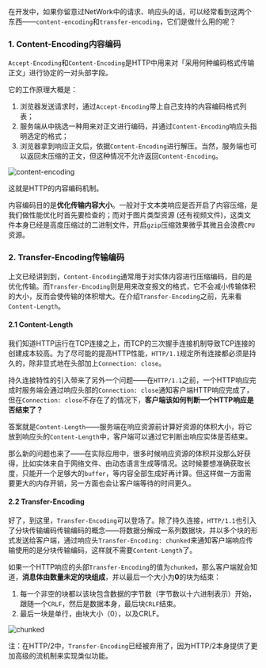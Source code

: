在开发中，如果你留意过NetWork中的请求、响应头的话，可以经常看到这两个东西——`content-encoding`和`transfer-encoding`，它们是做什么用的呢？

### 1. Content-Encoding内容编码
`Accept-Encoding`和`Content-Encoding`是HTTP中用来对「采用何种编码格式传输正文」进行协定的一对头部字段。

它的工作原理大概是：
1. 浏览器发送请求时，通过`Accept-Encoding`带上自己支持的内容编码格式列表；
2. 服务端从中挑选一种用来对正文进行编码，并通过`Content-Encoding`响应头指明选定的格式；
3. 浏览器拿到响应正文后，依据`Content-Encoding`进行解压。当然，服务端也可以返回未压缩的正文，但这种情况不允许返回`Content-Encoding`。

![content-encoding](https://pic.downk.cc/item/5f1037ea14195aa594a9017a.jpg)

这就是HTTP的内容编码机制。

内容编码目的是**优化传输内容大小**。一般对于文本类响应是否开启了内容压缩，是我们做性能优化时首先要检查的；而对于图片类型资源 (还有视频文件)，这类文件本身已经是高度压缩过的二进制文件，开启`gzip`压缩效果微乎其微且会浪费`CPU`资源。

### 2. Transfer-Encoding传输编码
上文已经讲到到，`Content-Encoding`通常用于对实体内容进行压缩编码，目的是优化传输。而`Transfer-Encoding`则是用来改变报文的格式，它不会减小传输体积的大小，反而会使传输的体积增大。在介绍`Transfer-Encoding`之前，先来看`Content-Length`。

#### 2.1 Content-Length
我们知道HTTP运行在TCP连接之上，而TCP的三次握手连接机制导致TCP连接的创建成本较高。为了尽可能的提高HTTP性能，`HTTP/1.1`规定所有连接都必须是持久的，除非显式地在头部加上`Connection: close`。

持久连接特性的引入带来了另外一个问题——在`HTTP/1.1`之前，一个HTTP响应完成时服务端会通过响应头部的`Connection: close`通知客户端HTTP响应完成了，但在`Connection: close`不存在了的情况下，**客户端该如何判断一个HTTP响应是否结束了？**

答案就是`Content-Length`——服务端在响应资源前计算好资源的体积大小，将它放到响应头的`Content-Length`中，客户端可以通过它判断出响应实体是否结束。

那么新的问题也来了——在实际应用中，很多时候响应资源的体积并没那么好获得，比如实体来自于网络文件、由动态语言生成等情况。这时候要想准确获取长度，只能开一个足够大的`buffer`，等内容全部生成好再计算。但这样做一方面需要更大的内存开销，另一方面也会让客户端等待的时间更久。

#### 2.2 Transfer-Encoding
好了，到这里，`Transfer-Encoding`可以登场了。除了持久连接，`HTTP/1.1`也引入了分块传输编码传输编码的概念——将数据分解成一系列数据块，并以多个块的形式发送给客户端，通过响应头`Transfer-Encoding: chunked`来通知客户端响应传输使用的是分块传输编码，这样就不需要`Content-Length`了。

如果一个HTTP响应的头部`Transfer-Encoding`的值为`chunked`，那么客户端就会知道，**消息体由数量未定的块组成**，并以最后一个大小为**0**的块为结束：
1. 每一个非空的块都以该块包含数据的字节数（字节数以十六进制表示）开始，跟随一个`CRLF`，然后是数据本身，最后块`CRLF`结束。
2. 最后一块是单行，由块大小（0），以及CRLF。

![chunked](https://pic.downk.cc/item/5f50b1ec160a154a672fffed.jpg)


注：在HTTP/2中，`Transfer-Encoding`已经被弃用了，因为HTTP/2本身提供了更加高级的流机制来实现类似功能。
